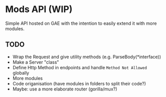 # Mods API (WIP)
Simple API hosted on GAE with the intention to easily extend it with more
modules.

## TODO
* Wrap the Request and give utility methods (e.g. ParseBody(*interface))
* Make a Server "class"
* Define Http Method in endpoints and handle `Method Not Allowed` globally
* More modules
* Code origanisation (have modules in folders to split their code?)
* Maybe: use a more elaborate router (gorilla/mux?)